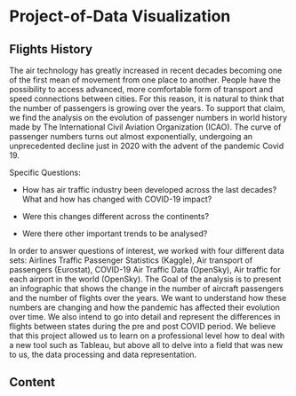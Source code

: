 # Project-of-Data Visualization

## Flights History

The air technology has greatly increased in recent decades becoming one of the first mean of movement from one place to another. 
People have the possibility to access advanced, more comfortable form of transport and speed connections between cities. 
For this reason, it is natural to think that the number of passengers is growing over the years. 
To support that claim, we find the analysis on the evolution of passenger numbers in world history made by The International Civil Aviation Organization (ICAO).
The curve of passenger numbers turns out almost exponentially, undergoing an unprecedented decline just in 2020 with the advent of the pandemic Covid 19.

Specific Questions: 

- How has air traffic industry been developed across the last decades? What and how has changed with COVID-19 impact?

- Were this changes different across the continents?

- Were there other important trends to be analysed?

In order to answer questions of interest, we worked with four different data sets: Airlines Traffic Passenger Statistics (Kaggle), Air transport of passengers (Eurostat), COVID-19 Air Traffic Data (OpenSky), Air traffic for each airport in the world (OpenSky).
The Goal of the analysis is to present an infographic that shows the change in the number of aircraft passengers and the number of flights over the years. 
We want to understand how these numbers are changing and how the pandemic has affected their evolution over time. 
We also intend to go into detail and represent the differences in flights between states during the pre and post COVID period. 
We believe that this project allowed us to learn on a professional level how to deal with a new tool such as Tableau, but above all to delve into a field that was new to us, the data processing and data representation.

## Content

